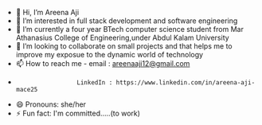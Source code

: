- 👋 Hi, I’m Areena Aji
- 👀 I’m interested in full stack development and software engineering
- 🌱 I’m currently a four year BTech computer science student from Mar Athanasius College of Engineering,under Abdul Kalam University 
- 💞️ I’m looking to collaborate on small projects and that helps me to improve my exposue to the dynamic world of technology
- 📫 How to reach me - email : areenaaji12@gmail.com
-                      LinkedIn : https://www.linkedin.com/in/areena-aji-mace25
- 😄 Pronouns: she/her
- ⚡ Fun fact: I'm committed.....(to work)

